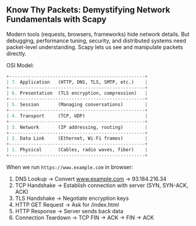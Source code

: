 ## Know Thy Packets: Demystifying Network Fundamentals with Scapy

Modern tools (requests, browsers, frameworks) hide network details.
But debugging, performance tuning, security, and distributed systems need packet-level understanding.
Scapy lets us see and manipulate packets directly.

OSI Model:
```python
+--------------------------------------------------+
| 7. Application   (HTTP, DNS, TLS, SMTP, etc.)    |
+--------------------------------------------------+
| 6. Presentation  (TLS encryption, compression)   |
+--------------------------------------------------+
| 5. Session       (Managing conversations)        |
+--------------------------------------------------+
| 4. Transport     (TCP, UDP)                      |
+--------------------------------------------------+
| 3. Network       (IP addressing, routing)        |
+--------------------------------------------------+
| 2. Data Link     (Ethernet, Wi-Fi frames)        |
+--------------------------------------------------+
| 1. Physical      (Cables, radio waves, fiber)    |
+--------------------------------------------------+
```

When we run `https://www.example.com` in browser:
1. DNS Lookup → Convert www.example.com → 93.184.216.34
2. TCP Handshake → Establish connection with server (SYN, SYN-ACK, ACK)
3. TLS Handshake → Negotiate encryption keys
4. HTTP GET Request → Ask for /index.html
5. HTTP Response → Server sends back data
6. Connection Teardown → TCP FIN → ACK → FIN → ACK


